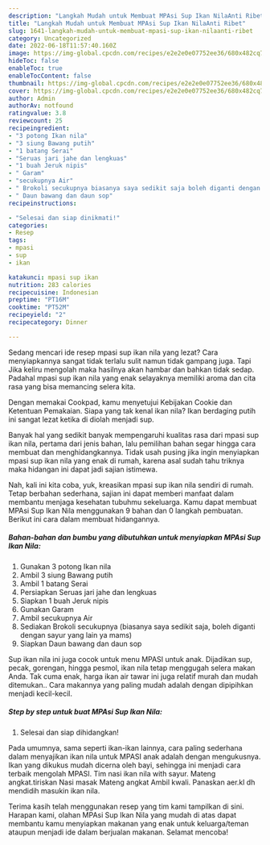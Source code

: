 ```yaml
---
description: "Langkah Mudah untuk Membuat MPAsi Sup Ikan NilaAnti Ribet"
title: "Langkah Mudah untuk Membuat MPAsi Sup Ikan NilaAnti Ribet"
slug: 1641-langkah-mudah-untuk-membuat-mpasi-sup-ikan-nilaanti-ribet
category: Uncategorized
date: 2022-06-18T11:57:40.160Z
image: https://img-global.cpcdn.com/recipes/e2e2e0e07752ee36/680x482cq70/mpasi-sup-ikan-nila-foto-resep-utama.jpg
hideToc: false
enableToc: true
enableTocContent: false
thumbnail: https://img-global.cpcdn.com/recipes/e2e2e0e07752ee36/680x482cq70/mpasi-sup-ikan-nila-foto-resep-utama.jpg
cover: https://img-global.cpcdn.com/recipes/e2e2e0e07752ee36/680x482cq70/mpasi-sup-ikan-nila-foto-resep-utama.jpg
author: Admin
authorAv: notfound
ratingvalue: 3.8
reviewcount: 25
recipeingredient:
- "3 potong Ikan nila"
- "3 siung Bawang putih"
- "1 batang Serai"
- "Seruas jari jahe dan lengkuas"
- "1 buah Jeruk nipis"
- " Garam"
- "secukupnya Air"
- " Brokoli secukupnya biasanya saya sedikit saja boleh diganti dengan sayur yang lain ya mams"
- " Daun bawang dan daun sop"
recipeinstructions:

- "Selesai dan siap dinikmati!"
categories:
- Resep
tags:
- mpasi
- sup
- ikan

katakunci: mpasi sup ikan 
nutrition: 283 calories
recipecuisine: Indonesian
preptime: "PT16M"
cooktime: "PT52M"
recipeyield: "2"
recipecategory: Dinner

---
```



Sedang mencari ide resep mpasi sup ikan nila yang lezat? Cara menyiapkannya sangat tidak terlalu sulit namun tidak gampang juga. Tapi Jika keliru mengolah maka hasilnya akan hambar dan bahkan tidak sedap. Padahal mpasi sup ikan nila yang enak selayaknya memiliki aroma dan cita rasa yang bisa memancing selera kita.


Dengan memakai Cookpad, kamu menyetujui Kebijakan Cookie dan Ketentuan Pemakaian. Siapa yang tak kenal ikan nila? Ikan berdaging putih ini sangat lezat ketika di diolah menjadi sup.

Banyak hal yang sedikit banyak mempengaruhi kualitas rasa dari mpasi sup ikan nila, pertama dari jenis bahan, lalu pemilihan bahan segar hingga cara membuat dan menghidangkannya. Tidak usah pusing jika ingin menyiapkan mpasi sup ikan nila yang enak di rumah, karena asal sudah tahu triknya maka hidangan ini dapat jadi sajian istimewa.


Nah, kali ini kita coba, yuk, kreasikan mpasi sup ikan nila sendiri di rumah. Tetap berbahan sederhana, sajian ini dapat memberi manfaat dalam membantu menjaga kesehatan tubuhmu sekeluarga. Kamu dapat membuat MPAsi Sup Ikan Nila menggunakan 9 bahan dan 0 langkah pembuatan. Berikut ini cara dalam membuat hidangannya.

<!--inarticleads1-->

##### Bahan-bahan dan bumbu yang dibutuhkan untuk menyiapkan MPAsi Sup Ikan Nila:

1. Gunakan 3 potong Ikan nila
1. Ambil 3 siung Bawang putih
1. Ambil 1 batang Serai
1. Persiapkan Seruas jari jahe dan lengkuas
1. Siapkan 1 buah Jeruk nipis
1. Gunakan  Garam
1. Ambil secukupnya Air
1. Sediakan  Brokoli secukupnya (biasanya saya sedikit saja, boleh diganti dengan sayur yang lain ya mams)
1. Siapkan  Daun bawang dan daun sop


Sup ikan nila ini juga cocok untuk menu MPASI untuk anak. Dijadikan sup, pecak, gorengan, hingga pesmol, ikan nila tetap menggugah selera makan Anda. Tak cuma enak, harga ikan air tawar ini juga relatif murah dan mudah ditemukan.. Cara makannya yang paling mudah adalah dengan dipipihkan menjadi kecil-kecil. 

<!--inarticleads2-->

##### Step by step untuk buat MPAsi Sup Ikan Nila:


1. Selesai dan siap dihidangkan!

Pada umumnya, sama seperti ikan-ikan lainnya, cara paling sederhana dalam menyajikan ikan nila untuk MPASI anak adalah dengan mengukusnya. Ikan yang dikukus mudah dicerna oleh bayi, sehingga ini menjadi cara terbaik mengolah MPASI. Tim nasi ikan nila with sayur. Mateng angkat.tiriskan Nasi masak Mateng angkat Ambil kwali. Panaskan aer.kl dh mendidih masukin ikan nila. 

Terima kasih telah menggunakan resep yang tim kami tampilkan di sini. Harapan kami, olahan MPAsi Sup Ikan Nila yang mudah di atas dapat membantu kamu menyiapkan makanan yang enak untuk keluarga/teman ataupun menjadi ide dalam berjualan makanan. Selamat mencoba!
